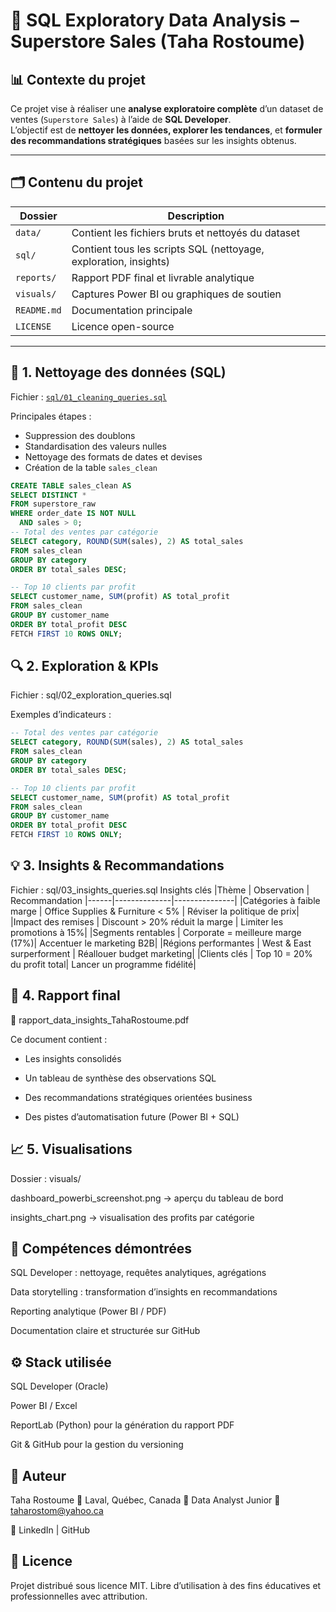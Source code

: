 # 🧮 SQL Exploratory Data Analysis – Superstore Sales (Taha Rostoume)

## 📊 Contexte du projet
Ce projet vise à réaliser une **analyse exploratoire complète** d’un dataset de ventes (`Superstore Sales`) à l’aide de **SQL Developer**.  
L’objectif est de **nettoyer les données, explorer les tendances**, et **formuler des recommandations stratégiques** basées sur les insights obtenus.

---

## 🗂️ Contenu du projet

| Dossier | Description |
|----------|--------------|
| `data/` | Contient les fichiers bruts et nettoyés du dataset |
| `sql/` | Contient tous les scripts SQL (nettoyage, exploration, insights) |
| `reports/` | Rapport PDF final et livrable analytique |
| `visuals/` | Captures Power BI ou graphiques de soutien |
| `README.md` | Documentation principale |
| `LICENSE` | Licence open-source |

---

## 🧩 1. Nettoyage des données (SQL)
Fichier : [`sql/01_cleaning_queries.sql`](sql/01_cleaning_queries.sql)

Principales étapes :
- Suppression des doublons  
- Standardisation des valeurs nulles  
- Nettoyage des formats de dates et devises  
- Création de la table `sales_clean`

```sql
CREATE TABLE sales_clean AS
SELECT DISTINCT *
FROM superstore_raw
WHERE order_date IS NOT NULL
  AND sales > 0;
-- Total des ventes par catégorie
SELECT category, ROUND(SUM(sales), 2) AS total_sales
FROM sales_clean
GROUP BY category
ORDER BY total_sales DESC;

-- Top 10 clients par profit
SELECT customer_name, SUM(profit) AS total_profit
FROM sales_clean
GROUP BY customer_name
ORDER BY total_profit DESC
FETCH FIRST 10 ROWS ONLY;
```

## 🔍 2. Exploration & KPIs

Fichier : sql/02_exploration_queries.sql

Exemples d’indicateurs :
```sql
-- Total des ventes par catégorie
SELECT category, ROUND(SUM(sales), 2) AS total_sales
FROM sales_clean
GROUP BY category
ORDER BY total_sales DESC;

-- Top 10 clients par profit
SELECT customer_name, SUM(profit) AS total_profit
FROM sales_clean
GROUP BY customer_name
ORDER BY total_profit DESC
FETCH FIRST 10 ROWS ONLY;
```
## 💡 3. Insights & Recommandations

Fichier : sql/03_insights_queries.sql
Insights clés
|Thème |	Observation |	Recommandation
|------|--------------|---------------|
|Catégories à faible marge	| Office Supplies & Furniture < 5%	| Réviser la politique de prix|
|Impact des remises	| Discount > 20% réduit la marge |	Limiter les promotions à 15%|
|Segments rentables	| Corporate = meilleure marge (17%)|	Accentuer le marketing B2B|
|Régions performantes	| West & East surperforment	| Réallouer budget marketing|
|Clients clés	| Top 10 = 20% du profit total| Lancer un programme fidélité|

## 📑 4. Rapport final

📄 rapport_data_insights_TahaRostoume.pdf

Ce document contient :

* Les insights consolidés

* Un tableau de synthèse des observations SQL

* Des recommandations stratégiques orientées business

* Des pistes d’automatisation future (Power BI + SQL)

## 📈 5. Visualisations

Dossier : visuals/

dashboard_powerbi_screenshot.png → aperçu du tableau de bord

insights_chart.png → visualisation des profits par catégorie

## 🧠 Compétences démontrées

SQL Developer : nettoyage, requêtes analytiques, agrégations

Data storytelling : transformation d’insights en recommandations

Reporting analytique (Power BI / PDF)

Documentation claire et structurée sur GitHub

## ⚙️ Stack utilisée

SQL Developer (Oracle)

Power BI / Excel

ReportLab (Python) pour la génération du rapport PDF

Git & GitHub pour la gestion du versioning

## 👤 Auteur

Taha Rostoume
📍 Laval, Québec, Canada
💼 Data Analyst Junior
📧 taharostom@yahoo.ca

🔗 LinkedIn
 | GitHub

##  🪪 Licence

Projet distribué sous licence MIT.
Libre d’utilisation à des fins éducatives et professionnelles avec attribution.
